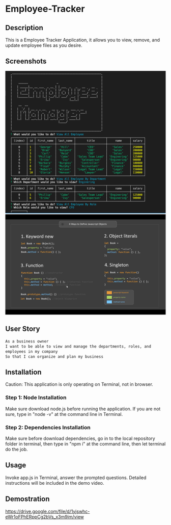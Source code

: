 # Employee-Tracker
## Description
 This is a Employee Tracker Application, it allows you to view, remove, and update employee files as you desire.

## Screenshots
![Screenshot](asset/screenshot1.jpeg)
![Screenshot](asset/screenshot2.jpeg)
## User Story
    As a business owner
    I want to be able to view and manage the departments, roles, and employees in my company
    So that I can organize and plan my business

## Installation
Caution: This application is only operating on Terminal, not in browser.

### Step 1: Node Installation
Make sure download node.js before running the application. If you are not sure, type in "node -v" at the command line in Terminal.

### Step 2: Dependencies Installation
Make sure before download dependencies, go in to the local repository folder in terminal, then type in "npm i" at the command line, then let terminal do the job.  

## Usage
Invoke app.js in Terminal, answer the prompted questions. Detailed instructions will be included in the demo video.

## Demostration
https://drive.google.com/file/d/1yjswhc-eWr1oFPhERppCg2bVs_x3m9im/view
